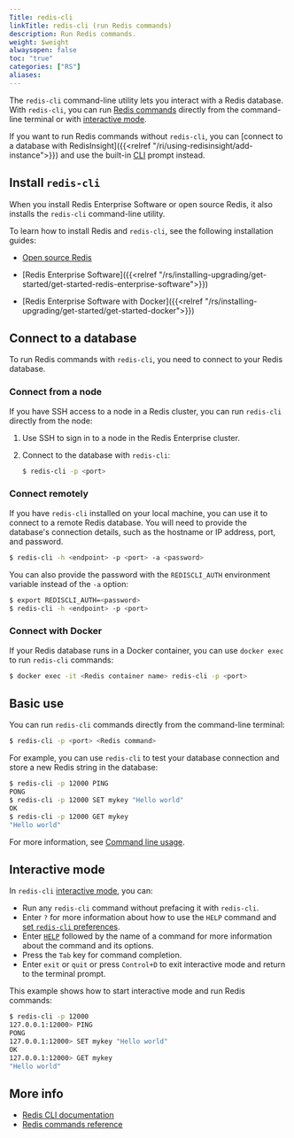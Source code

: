 ```yaml
---
Title: redis-cli
linkTitle: redis-cli (run Redis commands)
description: Run Redis commands.
weight: $weight
alwaysopen: false
toc: "true"
categories: ["RS"]
aliases: 
---
```


The `redis-cli` command-line utility lets you interact with a Redis database. With `redis-cli`, you can run [Redis commands](https://redis.io/commands/) directly from the command-line terminal or with [interactive mode](#interactive-mode).

If you want to run Redis commands without `redis-cli`, you can [connect to a database with RedisInsight]({{<relref "/ri/using-redisinsight/add-instance">}}) and use the built-in [CLI](https://redis.io/docs/stack/insight/#cli) prompt instead.

## Install `redis-cli`

When you install Redis Enterprise Software or open source Redis, it also installs the `redis-cli` command-line utility.

To learn how to install Redis and `redis-cli`, see the following installation guides:

- [Open source Redis](https://redis.io/docs/getting-started/installation/)

- [Redis Enterprise Software]({{<relref "/rs/installing-upgrading/get-started/get-started-redis-enterprise-software">}})

- [Redis Enterprise Software with Docker]({{<relref "/rs/installing-upgrading/get-started/get-started-docker">}})

## Connect to a database

To run Redis commands with `redis-cli`, you need to connect to your Redis database.

### Connect from a node

If you have SSH access to a node in a Redis cluster, you can run `redis-cli` directly from the node:

1. Use SSH to sign in to a node in the Redis Enterprise cluster.

1. Connect to the database with `redis-cli`:

    ```sh
    $ redis-cli -p <port>
    ```

### Connect remotely

If you have `redis-cli` installed on your local machine, you can use it to connect to a remote Redis database. You will need to provide the database's connection details, such as the hostname or IP address, port, and password.

```sh
$ redis-cli -h <endpoint> -p <port> -a <password>
```

You can also provide the password with the `REDISCLI_AUTH` environment variable instead of the `-a` option:

```sh
$ export REDISCLI_AUTH=<password>
$ redis-cli -h <endpoint> -p <port>
```

### Connect with Docker

If your Redis database runs in a Docker container, you can use `docker exec` to run `redis-cli` commands:

```sh
$ docker exec -it <Redis container name> redis-cli -p <port>
```

## Basic use

You can run `redis-cli` commands directly from the command-line terminal:

```sh
$ redis-cli -p <port> <Redis command>
```

For example, you can use `redis-cli` to test your database connection and store a new Redis string in the database:

```sh
$ redis-cli -p 12000 PING
PONG
$ redis-cli -p 12000 SET mykey "Hello world"
OK
$ redis-cli -p 12000 GET mykey              
"Hello world"
```

For more information, see [Command line usage](https://redis.io/docs/manual/cli/#command-line-usage).

## Interactive mode

In `redis-cli` [interactive mode](https://redis.io/docs/manual/cli/#interactive-mode), you can:

- Run any `redis-cli` command without prefacing it with `redis-cli`.
- Enter `?` for more information about how to use the `HELP` command and [set `redis-cli` preferences](https://redis.io/docs/manual/cli/#preferences).
- Enter [`HELP`](https://redis.io/docs/manual/cli/#showing-help-about-redis-commands) followed by the name of a command for more information about the command and its options.
- Press the `Tab` key for command completion.
- Enter `exit` or `quit` or press `Control+D` to exit interactive mode and return to the terminal prompt.

This example shows how to start interactive mode and run Redis commands:

```sh
$ redis-cli -p 12000
127.0.0.1:12000> PING
PONG
127.0.0.1:12000> SET mykey "Hello world"
OK
127.0.0.1:12000> GET mykey
"Hello world"
```

## More info

- [Redis CLI documentation](https://redis.io/docs/manual/cli/)
- [Redis commands reference](https://redis.io/commands/)
